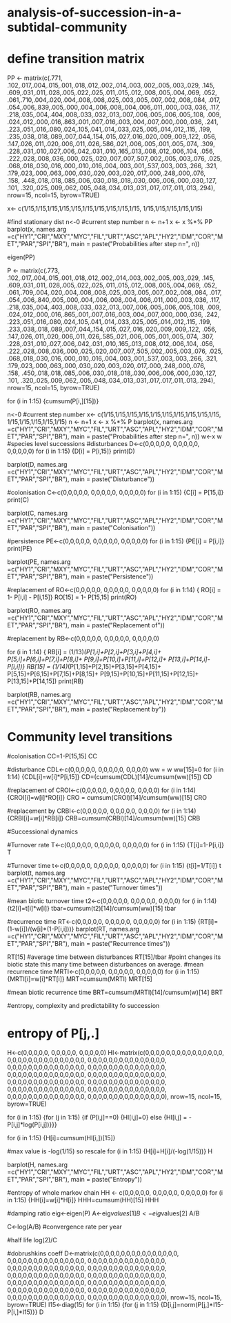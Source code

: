 # analysis-of-succession-in-a-subtidal-community
# define transition matrix
PP <- matrix(c(.771, .102,.017,.004,.015,.001,.018,.012,.002,.014,.003,.002,.005,.003,.029, 
              .145, .609,.031,.011,.028,.005,.022,.025,.011,.015,.012,.008,.005,.004,.069,
              .052, .061,.710,.004,.020,.004,.008,.008,.025,.003,.005,.007,.002,.008,.084,
              .017, .054,.006,.839,.005,.000,.004,.006,.008,.004,.006,.011,.000,.003,.036,
              .117, .218,.035,.004,.404,.008,.033,.032,.013,.007,.006,.005,.006,.005,.108,
              .009, .024,.012,.000,.016,.863,.001,.007,.016,.003,.004,.007,.000,.000,.036,
              .241, .223,.051,.016,.080,.024,.105,.041,.014,.033,.025,.005,.014,.012,.115,
              .199, .235,.038,.018,.089,.007,.044,.154,.015,.027,.016,.020,.009,.009,.122,
              .056, .147,.026,.011,.020,.006,.011,.026,.586,.021,.006,.005,.001,.005,.074,
              .309, .228,.031,.010,.027,.006,.042,.031,.010,.165,.013,.008,.012,.006,.104,
              .056, .222,.028,.008,.036,.000,.025,.020,.007,.007,.507,.002,.005,.003,.076,
              .025, .068,.018,.030,.016,.000,.010,.016,.004,.003,.001,.537,.003,.003,.266,
              .321, .179,.023,.000,.063,.000,.030,.020,.003,.020,.017,.000,.248,.000,.076,      
              .158, .448,.018,.018,.085,.006,.030,.018,.018,.030,.006,.006,.000,.030,.127, 
              .101, .320,.025,.009,.062,.005,.048,.034,.013,.031,.017,.017,.011,.013,.294),
            nrow=15, ncol=15, byrow=TRUE)


x<- c(1/15,1/15,1/15,1/15,1/15,1/15,1/15,1/15,1/15,1/15,
      1/15,1/15,1/15,1/15,1/15)

#find stationary dist
n<-0 #current step number
n <- n+1
x <- x %*% PP
barplot(x,
        names.arg =c("HY1","CRI","MXY","MYC","FIL","URT","ASC","APL","HY2","IDM","COR","MET","PAR","SPI","BR"),
        main = paste("Probabilities after step n=", n))

eigen(PP)

P <- matrix(c(.773, .102,.017,.004,.015,.001,.018,.012,.002,.014,.003,.002,.005,.003,.029, 
              .145, .609,.031,.011,.028,.005,.022,.025,.011,.015,.012,.008,.005,.004,.069,
              .052, .061,.709,.004,.020,.004,.008,.008,.025,.003,.005,.007,.002,.008,.084,
              .017, .054,.006,.840,.005,.000,.004,.006,.008,.004,.006,.011,.000,.003,.036,
              .117, .218,.035,.004,.403,.008,.033,.032,.013,.007,.006,.005,.006,.005,.108,
              .009, .024,.012,.000,.016,.865,.001,.007,.016,.003,.004,.007,.000,.000,.036,
              .242, .223,.051,.016,.080,.024,.105,.041,.014,.033,.025,.005,.014,.012,.115,
              .199, .233,.038,.018,.089,.007,.044,.154,.015,.027,.016,.020,.009,.009,.122,
              .056, .147,.026,.011,.020,.006,.011,.026,.585,.021,.006,.005,.001,.005,.074,
              .307, .228,.031,.010,.027,.006,.042,.031,.010,.165,.013,.008,.012,.006,.104,
              .056, .222,.028,.008,.036,.000,.025,.020,.007,.007,.505,.002,.005,.003,.076,
              .025, .068,.018,.030,.016,.000,.010,.016,.004,.003,.001,.537,.003,.003,.266,
              .321, .179,.023,.000,.063,.000,.030,.020,.003,.020,.017,.000,.248,.000,.076,      
              .158, .450,.018,.018,.085,.006,.030,.018,.018,.030,.006,.006,.000,.030,.127, 
              .101, .320,.025,.009,.062,.005,.048,.034,.013,.031,.017,.017,.011,.013,.294),
            nrow=15, ncol=15, byrow=TRUE)

for (i in 1:15)
  {cumsum(P[i,][15])}
   
n<-0 #current step number
x<- c(1/15,1/15,1/15,1/15,1/15,1/15,1/15,1/15,1/15,1/15,
      1/15,1/15,1/15,1/15,1/15)
n <- n+1
x <- x %*% P
barplot(x,
        names.arg =c("HY1","CRI","MXY","MYC","FIL","URT","ASC","APL","HY2","IDM","COR","MET","PAR","SPI","BR"),
        main = paste("Probabilities after step n=", n))
w<-x
w
#species level successions
#disturbances
D<-c(0,0,0,0,0,
        0,0,0,0,0,
        0,0,0,0,0)
for (i in 1:15)
  {D[i] = P[i,15]}
print(D)
  
barplot(D,
          names.arg =c("HY1","CRI","MXY","MYC","FIL","URT","ASC","APL","HY2","IDM","COR","MET","PAR","SPI","BR"),
          main = paste("Disturbance")) 

#colonisation
C<-c(0,0,0,0,0,
     0,0,0,0,0,
     0,0,0,0,0)
for (i in 1:15)
{C[i] = P[15,i]}
print(C)

barplot(C,
        names.arg =c("HY1","CRI","MXY","MYC","FIL","URT","ASC","APL","HY2","IDM","COR","MET","PAR","SPI","BR"),
        main = paste("Colonisation")) 

#persistence
PE<-c(0,0,0,0,0,
     0,0,0,0,0,
     0,0,0,0,0)
for (i in 1:15)
{PE[i] = P[i,i]}
print(PE)

barplot(PE,
        names.arg =c("HY1","CRI","MXY","MYC","FIL","URT","ASC","APL","HY2","IDM","COR","MET","PAR","SPI","BR"),
        main = paste("Persistence")) 

#replacement of
RO<-c(0,0,0,0,0,
     0,0,0,0,0,
     0,0,0,0,0)
for (i in 1:14)
{  RO[i] = 1- P[i,i] - P[i,15]}
RO[15] = 1- P[15,15]
print(RO)

barplot(RO,
        names.arg =c("HY1","CRI","MXY","MYC","FIL","URT","ASC","APL","HY2","IDM","COR","MET","PAR","SPI","BR"),
        main = paste("Replacement of")) 

#replacement by
RB<-c(0,0,0,0,0,
      0,0,0,0,0,
      0,0,0,0,0)

for (i in 1:14)
{   RB[i] = (1/13)*(P[1,i]+P[2,i]+P[3,i]+P[4,i]+
                    P[5,i]+P[6,i]+P[7,i]+P[8,i]+
                    P[9,i]+P[10,i]+P[11,i]+P[12,i]+
                    P[13,i]+P[14,i]-P[i,i])}
RB[15] = (1/14)*(P[1,15]+P[2,15]+P[3,15]+P[4,15]+
  P[5,15]+P[6,15]+P[7,15]+P[8,15]+
  P[9,15]+P[10,15]+P[11,15]+P[12,15]+
  P[13,15]+P[14,15])
print(RB)

barplot(RB,
        names.arg =c("HY1","CRI","MXY","MYC","FIL","URT","ASC","APL","HY2","IDM","COR","MET","PAR","SPI","BR"),
        main = paste("Replacement by")) 

# Community level transitions
#colonisation
CC=1-P[15,15]
CC

#disturbance
CDL<-c(0,0,0,0,0,
      0,0,0,0,0,
      0,0,0,0)
ww = w
ww[15]=0
for (i in 1:14)
{CDL[i]=w[i]*P[i,15]}
CD=(cumsum(CDL)[14]/cumsum(ww)[15])
CD

#replacement of
CROI<-c(0,0,0,0,0,
        0,0,0,0,0,
        0,0,0,0)
for (i in 1:14)
{CROI[i]=w[i]*RO[i]}
CRO = cumsum(CROI)[14]/cumsum(ww)[15]
CRO

#replacement by
CRBI<-c(0,0,0,0,0,
        0,0,0,0,0,
        0,0,0,0)
for (i in 1:14)
{CRBI[i]=w[i]*RB[i]}
CRB=cumsum(CRBI)[14]/cumsum(ww)[15]
CRB


#Successional dynamics

#Turnover rate
T<-c(0,0,0,0,0,
        0,0,0,0,0,
        0,0,0,0,0)
for (i in 1:15)
{T[i]=1-P[i,i]}
T

#Turnover time
t<-c(0,0,0,0,0,
     0,0,0,0,0,
     0,0,0,0,0)
for (i in 1:15)
{t[i]=1/T[i]}
t
barplot(t,
        names.arg =c("HY1","CRI","MXY","MYC","FIL","URT","ASC","APL","HY2","IDM","COR","MET","PAR","SPI","BR"),
        main = paste("Turnover times")) 

#mean biotic turnover time
t2<-c(0,0,0,0,0,
     0,0,0,0,0,
     0,0,0,0)
for (i in 1:14)
{t2[i]=t[i]*w[i]}
tbar=cumsum(t2)[14]/cumsum(ww)[15]
tbar

#recurrence time
RT<-c(0,0,0,0,0,
      0,0,0,0,0,
      0,0,0,0,0)
for (i in 1:15)
{RT[i]=(1-w[i])/(w[i]*(1-P[i,i]))}
barplot(RT,
        names.arg =c("HY1","CRI","MXY","MYC","FIL","URT","ASC","APL","HY2","IDM","COR","MET","PAR","SPI","BR"),
        main = paste("Recurrence times")) 

RT[15] #average time between disturbances
RT[15]/tbar #point changes its biotic state this many time between disturbances on average.
#mean recurrence time
MRTI<-c(0,0,0,0,0,
         0,0,0,0,0,
         0,0,0,0,0)
for (i in 1:15)
{MRTI[i]=w[i]*RT[i]}
MRT=cumsum(MRTI)
MRT[15]

#mean biotic recurrence time
BRT=cumsum(MRTI)[14]/cumsum(w)[14]
BRT

#entropy, complexity and predictability fo succession
# entropy of P[j,.] 
H<-c(0,0,0,0,0,
        0,0,0,0,0,
        0,0,0,0,0)
HI<-matrix(c(0,0,0,0,0,0,0,0,0,0,0,0,0,0,0,
             0,0,0,0,0,0,0,0,0,0,0,0,0,0,0,
             0,0,0,0,0,0,0,0,0,0,0,0,0,0,0,
             0,0,0,0,0,0,0,0,0,0,0,0,0,0,0,
             0,0,0,0,0,0,0,0,0,0,0,0,0,0,0,
             0,0,0,0,0,0,0,0,0,0,0,0,0,0,0,
             0,0,0,0,0,0,0,0,0,0,0,0,0,0,0,
             0,0,0,0,0,0,0,0,0,0,0,0,0,0,0,
             0,0,0,0,0,0,0,0,0,0,0,0,0,0,0,
             0,0,0,0,0,0,0,0,0,0,0,0,0,0,0,
             0,0,0,0,0,0,0,0,0,0,0,0,0,0,0,
             0,0,0,0,0,0,0,0,0,0,0,0,0,0,0,
             0,0,0,0,0,0,0,0,0,0,0,0,0,0,0),
           nrow=15, ncol=15, byrow=TRUE)

for (i in 1:15)
{for (j in 1:15) 
{if (P[i,j]==0)
{HI[i,j]=0}
  else {HI[i,j] = -P[i,j]*log(P[i,j])}}}

for (i in 1:15)
{H[i]=cumsum(HI[i,])[15]}


#max value is -log(1/15) so rescale
for (i in 1:15)
{H[i]=H[i]/(-log(1/15))}
H

barplot(H,
        names.arg =c("HY1","CRI","MXY","MYC","FIL","URT","ASC","APL","HY2","IDM","COR","MET","PAR","SPI","BR"),
        main = paste("Entropy")) 

#entropy of whole markov chain
HH <- c(0,0,0,0,0,
        0,0,0,0,0,
        0,0,0,0,0)
for (i in 1:15)
{HH[i]=w[i]*H[i]}
 HHH=cumsum(HH)[15]
 HHH
 
 #damping ratio
 eig<-eigen(P)
 A<-eig$values[1]
 B<-eig$values[2]
 A/B

 C<-log(A/B) #convergence rate per year
 
 #half life
 log(2)/C
 
 #dobrushkins coeff
 D<-matrix(c(0,0,0,0,0,0,0,0,0,0,0,0,0,0,0,
              0,0,0,0,0,0,0,0,0,0,0,0,0,0,0,
              0,0,0,0,0,0,0,0,0,0,0,0,0,0,0,
              0,0,0,0,0,0,0,0,0,0,0,0,0,0,0,
              0,0,0,0,0,0,0,0,0,0,0,0,0,0,0,
              0,0,0,0,0,0,0,0,0,0,0,0,0,0,0,
              0,0,0,0,0,0,0,0,0,0,0,0,0,0,0,
              0,0,0,0,0,0,0,0,0,0,0,0,0,0,0,
              0,0,0,0,0,0,0,0,0,0,0,0,0,0,0,
              0,0,0,0,0,0,0,0,0,0,0,0,0,0,0,
              0,0,0,0,0,0,0,0,0,0,0,0,0,0,0,
              0,0,0,0,0,0,0,0,0,0,0,0,0,0,0,
              0,0,0,0,0,0,0,0,0,0,0,0,0,0,0),
            nrow=15, ncol=15, byrow=TRUE)
 I15<-diag(15)
 for (i in 1:15)
 {for (j in 1:15)
 {D[i,j]=norm(P[j,]*I15-P[i,]*I15)}}
 D
 
 
